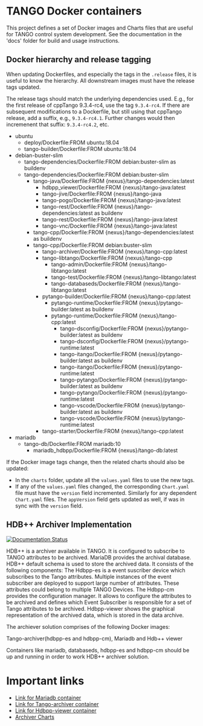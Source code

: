 # TANGO Docker containers

This project defines a set of Docker images and Charts files
that are useful for TANGO control system development.
See the documentation in the 'docs' folder for build and usage
instructions.


## Docker hierarchy and release tagging

When updating Dockerfiles, and especially the tags in the `.release` files,
it is useful to know the hierarchy.  All downstream images must have the release
tags updated.

The release tags should match the underlying dependencies used.  E.g., for the
first release of cppTango 9.3.4-rc4, use the tag `9.3.4-rc4`.  If there are
subsequent modifications to a Dockerfile, but still using that cppTango release,
add a suffix, e.g., `9.3.4-rc4.1`.  Further changes would then incremenent that
suffix: `9.3.4-rc4.2`, etc.

- ubuntu
  - deploy/Dockerfile:FROM ubuntu:18.04
  - tango-builder/Dockerfile:FROM ubuntu:18.04
- debian-buster-slim
  - tango-dependencies/Dockerfile:FROM debian:buster-slim as buildenv
  - tango-dependencies/Dockerfile:FROM debian:buster-slim
    - tango-java/Dockerfile:FROM {nexus}/tango-dependencies:latest
        - hdbpp_viewer/Dockerfile:FROM {nexus}/tango-java:latest
        - tango-jive/Dockerfile:FROM {nexus}/tango-java
        - tango-pogo/Dockerfile:FROM {nexus}/tango-java:latest
        - tango-rest/Dockerfile:FROM {nexus}/tango-dependencies:latest as buildenv
        - tango-rest/Dockerfile:FROM {nexus}/tango-java:latest
        - tango-vnc/Dockerfile:FROM {nexus}/tango-java:latest
    - tango-cpp/Dockerfile:FROM {nexus}/tango-dependencies:latest as buildenv
    - tango-cpp/Dockerfile:FROM debian:buster-slim
      - tango-archiver/Dockerfile:FROM {nexus}/tango-cpp:latest
      - tango-libtango/Dockerfile:FROM {nexus}/tango-cpp
        - tango-admin/Dockerfile:FROM {nexus}/tango-libtango:latest
        - tango-test/Dockerfile:FROM {nexus}/tango-libtango:latest
        - tango-databaseds/Dockerfile:FROM {nexus}/tango-libtango:latest
      - pytango-builder/Dockerfile:FROM {nexus}/tango-cpp:latest
        - pytango-runtime/Dockerfile:FROM {nexus}/pytango-builder:latest as buildenv
        - pytango-runtime/Dockerfile:FROM {nexus}/tango-cpp:latest
          - tango-dsconfig/Dockerfile:FROM {nexus}/pytango-builder:latest as buildenv
          - tango-dsconfig/Dockerfile:FROM {nexus}/pytango-runtime:latest
          - tango-itango/Dockerfile:FROM {nexus}/pytango-builder:latest as buildenv
          - tango-itango/Dockerfile:FROM {nexus}/pytango-runtime:latest
          - tango-pytango/Dockerfile:FROM {nexus}/pytango-builder:latest as buildenv
          - tango-pytango/Dockerfile:FROM {nexus}/pytango-runtime:latest
          - tango-vscode/Dockerfile:FROM {nexus}/pytango-builder:latest as buildenv
          - tango-vscode/Dockerfile:FROM {nexus}/pytango-runtime:latest
      - tango-starter/Dockerfile:FROM {nexus}/tango-cpp:latest
- mariadb
  - tango-db/Dockerfile:FROM mariadb:10
    - mariadb_hdbpp/Dockerfile:FROM {nexus}/tango-db:latest

If the Docker image tags change, then the related charts should also be updated:
- In the `charts` folder, update all the `values.yaml` files to use the new tags.
- If any of the `values.yaml` files changed, the corresponding `Chart.yaml` file
  must have the `version` field incremented.  Similarly for any dependent `Chart.yaml`
  files.  The `appVersion` field gets updated as well, if was in sync with the
  `version` field.

## HDB++ Archiver Implementation

[![Documentation Status](https://readthedocs.org/projects/ska-mc-images/badge/?version=latest)](https://developer.skatelescope.org/projects/ska-mc-images/en/latest/?badge=latest)


HDB++ is a archiver available in TANGO. It is configured to subscribe to TANGO attributes to be archived. MariaDB
provides the archival database. HDB++ default schema is used to store the archived data. It consists of the following
components:
The Hdbpp-es is a event suscriber device which subscribes to the Tango attributes. Multiple instances of the event
subscriber are deployed to support large number of attributes. These attributes could belong to multiple TANGO Devices.
The Hdbpp-cm provides the configuration manager. It allows to configure the attributes to be archived and defines which
Event Subscriber is responsible for a set of Tango attributes to be archived.
Hdbpp-viewer shows the graphical representation of the archived data, which is stored in the data archive.

The archiever solution comprises of the following Docker images:

Tango-archiver(hdbpp-es and hdbpp-cm), Mariadb and Hdb++ viewer

Containers like mariadb, databaseds, hdbpp-es and hdbpp-cm should be up and running in order to work HDB++ archiver solution.



# Important links
 * [Link for Mariadb container](https://gitlab.com/ska-telescope/ska-mc-images/-/tree/master/docker/tango/mariadb_hdbpp)
 * [Link for Tango-archiver container](https://gitlab.com/ska-telescope/ska-mc-images/-/tree/master/docker/tango/tango-archiver)
 * [Link for Hdbpp-viewer container](https://gitlab.com/ska-telescope/ska-mc-images/-/tree/master/docker/tango/hdbpp_viewer)
 * [Archiver Charts](https://gitlab.com/ska-telescope/ska-mc-images/-/tree/master/charts/archiver)
